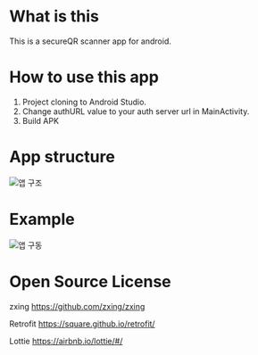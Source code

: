 # What is this
This is a secureQR scanner app for android.

# How to use this app
1. Project cloning to Android Studio.
2. Change authURL value to your auth server url in MainActivity.
3. Build APK

# App structure
![앱 구조](https://user-images.githubusercontent.com/72081383/132221987-2260d71c-714e-48ca-ad82-b2ced93c5beb.png)

# Example
![앱 구동](https://user-images.githubusercontent.com/72081383/132223096-925ecc76-a940-4e54-9991-07dd60d83e4a.gif)

# Open Source License
zxing
https://github.com/zxing/zxing

Retrofit
https://square.github.io/retrofit/

Lottie
https://airbnb.io/lottie/#/
